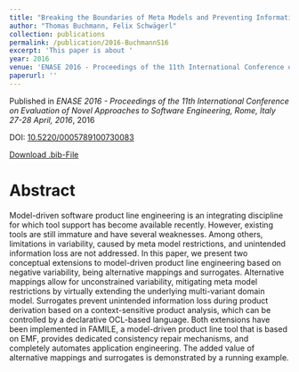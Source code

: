 ```yaml
---
title: "Breaking the Boundaries of Meta Models and Preventing Information Loss in Model-Driven Software Product Lines"
author: "Thomas Buchmann, Felix Schwägerl"
collection: publications
permalink: /publication/2016-BuchmannS16
excerpt: 'This paper is about '
year: 2016
venue: 'ENASE 2016 - Proceedings of the 11th International Conference on Evaluation of Novel Approaches to Software Engineering, Rome, Italy 27-28 April, 2016'
paperurl: ''
---
```


Published in *ENASE 2016 - Proceedings of the 11th International Conference on Evaluation of Novel Approaches to Software Engineering, Rome, Italy 27-28 April, 2016*, 2016

DOI: [10.5220/0005789100730083](https://doi.org/10.5220/0005789100730083)

[Download .bib-File](https://tbuchmann.github.io/files/BuchmannS16.bib)

Abstract
=====

Model-driven software product line engineering is an integrating discipline for which tool support has become available recently. However, existing tools are still immature and have several weaknesses. Among others, limitations in variability, caused by meta model restrictions, and unintended information loss are not addressed. In this paper, we present two conceptual extensions to model-driven product line engineering based on negative variability, being alternative mappings and surrogates. Alternative mappings allow for unconstrained variability, mitigating meta model restrictions by virtually extending the underlying multi-variant domain model. Surrogates prevent unintended information loss during product derivation based on a context-sensitive product analysis, which can be controlled by a declarative OCL-based language. Both extensions have been implemented in FAMILE, a model-driven product line tool that is based on EMF, provides dedicated consistency repair mechanisms, and completely automates application engineering. The added value of alternative mappings and surrogates is demonstrated by a running example.